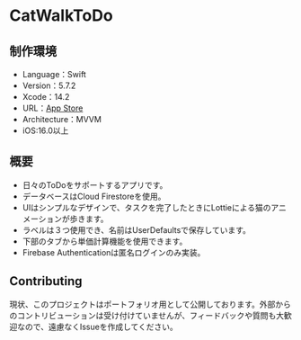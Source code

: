 # CatWalkToDo

## 制作環境
- Language：Swift
- Version：5.7.2
- Xcode：14.2
- URL：[App Store](https://apps.apple.com/jp/app/id6462782647) 
- Architecture：MVVM
- iOS:16.0以上

## 概要

- 日々のToDoをサポートするアプリです。
- データベースはCloud Firestoreを使用。
- UIはシンプルなデザインで、タスクを完了したときにLottieによる猫のアニメーションが歩きます。
- ラベルは３つ使用でき、名前はUserDefaultsで保存しています。
- 下部のタブから単価計算機能を使用できます。
- Firebase Authenticationは匿名ログインのみ実装。


## Contributing
現状、このプロジェクトはポートフォリオ用として公開しております。外部からのコントリビューションは受け付けていませんが、フィードバックや質問も大歓迎なので、遠慮なくIssueを作成してください。
